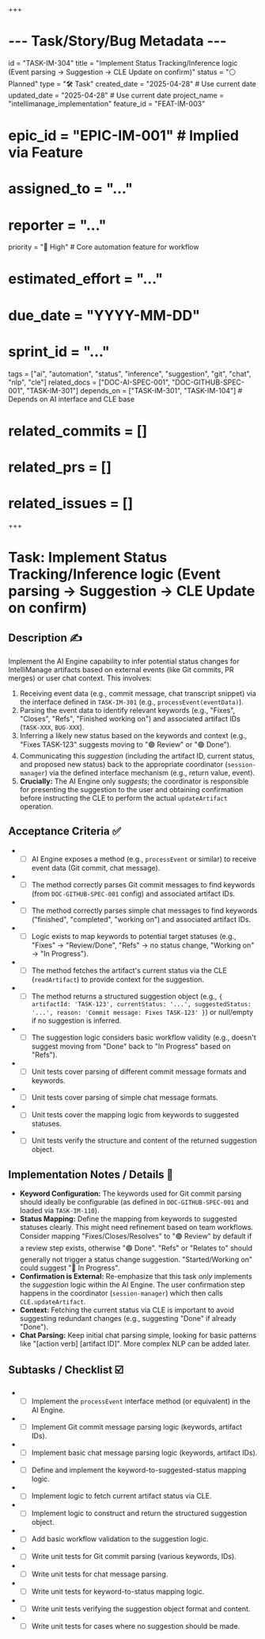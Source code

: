 +++
# --- Task/Story/Bug Metadata ---
id = "TASK-IM-304"
title = "Implement Status Tracking/Inference logic (Event parsing -> Suggestion -> CLE Update on confirm)"
status = "⚪️ Planned"
type = "🛠️ Task"
created_date = "2025-04-28" # Use current date
updated_date = "2025-04-28" # Use current date
project_name = "intellimanage_implementation"
feature_id = "FEAT-IM-003"
# epic_id = "EPIC-IM-001" # Implied via Feature
# assigned_to = "..."
# reporter = "..."
priority = "🔼 High" # Core automation feature for workflow
# estimated_effort = "..."
# due_date = "YYYY-MM-DD"
# sprint_id = "..."
tags = ["ai", "automation", "status", "inference", "suggestion", "git", "chat", "nlp", "cle"]
related_docs = ["DOC-AI-SPEC-001", "DOC-GITHUB-SPEC-001", "TASK-IM-301"]
depends_on = ["TASK-IM-301", "TASK-IM-104"] # Depends on AI interface and CLE base
# related_commits = []
# related_prs = []
# related_issues = []
+++

# Task: Implement Status Tracking/Inference logic (Event parsing -> Suggestion -> CLE Update on confirm)

## Description ✍️

Implement the AI Engine capability to infer potential status changes for IntelliManage artifacts based on external events (like Git commits, PR merges) or user chat context. This involves:
1.  Receiving event data (e.g., commit message, chat transcript snippet) via the interface defined in `TASK-IM-301` (e.g., `processEvent(eventData)`).
2.  Parsing the event data to identify relevant keywords (e.g., "Fixes", "Closes", "Refs", "Finished working on") and associated artifact IDs (`TASK-XXX`, `BUG-XXX`).
3.  Inferring a likely new status based on the keywords and context (e.g., "Fixes TASK-123" suggests moving to "🟣 Review" or "🟢 Done").
4.  Communicating this *suggestion* (including the artifact ID, current status, and proposed new status) back to the appropriate coordinator (`session-manager`) via the defined interface mechanism (e.g., return value, event).
5.  **Crucially:** The AI Engine only *suggests*; the coordinator is responsible for presenting the suggestion to the user and obtaining confirmation before instructing the CLE to perform the actual `updateArtifact` operation.

## Acceptance Criteria ✅

*   - [ ] AI Engine exposes a method (e.g., `processEvent` or similar) to receive event data (Git commit, chat message).
*   - [ ] The method correctly parses Git commit messages to find keywords (from `DOC-GITHUB-SPEC-001` config) and associated artifact IDs.
*   - [ ] The method correctly parses simple chat messages to find keywords ("finished", "completed", "working on") and associated artifact IDs.
*   - [ ] Logic exists to map keywords to potential target statuses (e.g., "Fixes" -> "Review/Done", "Refs" -> no status change, "Working on" -> "In Progress").
*   - [ ] The method fetches the artifact's current status via the CLE (`readArtifact`) to provide context for the suggestion.
*   - [ ] The method returns a structured suggestion object (e.g., `{ artifactId: 'TASK-123', currentStatus: '...', suggestedStatus: '...', reason: 'Commit message: Fixes TASK-123' }`) or null/empty if no suggestion is inferred.
*   - [ ] The suggestion logic considers basic workflow validity (e.g., doesn't suggest moving from "Done" back to "In Progress" based on "Refs").
*   - [ ] Unit tests cover parsing of different commit message formats and keywords.
*   - [ ] Unit tests cover parsing of simple chat message formats.
*   - [ ] Unit tests cover the mapping logic from keywords to suggested statuses.
*   - [ ] Unit tests verify the structure and content of the returned suggestion object.

## Implementation Notes / Details 📝

*   **Keyword Configuration:** The keywords used for Git commit parsing should ideally be configurable (as defined in `DOC-GITHUB-SPEC-001` and loaded via `TASK-IM-110`).
*   **Status Mapping:** Define the mapping from keywords to suggested statuses clearly. This might need refinement based on team workflows. Consider mapping "Fixes/Closes/Resolves" to "🟣 Review" by default if a review step exists, otherwise "🟢 Done". "Refs" or "Relates to" should generally not trigger a status change suggestion. "Started/Working on" could suggest "🔵 In Progress".
*   **Confirmation is External:** Re-emphasize that this task *only* implements the *suggestion* logic within the AI Engine. The user confirmation step happens in the coordinator (`session-manager`) which then calls `CLE.updateArtifact`.
*   **Context:** Fetching the current status via CLE is important to avoid suggesting redundant changes (e.g., suggesting "Done" if already "Done").
*   **Chat Parsing:** Keep initial chat parsing simple, looking for basic patterns like "[action verb] [artifact ID]". More complex NLP can be added later.

## Subtasks / Checklist ☑️

*   - [ ] Implement the `processEvent` interface method (or equivalent) in the AI Engine.
*   - [ ] Implement Git commit message parsing logic (keywords, artifact IDs).
*   - [ ] Implement basic chat message parsing logic (keywords, artifact IDs).
*   - [ ] Define and implement the keyword-to-suggested-status mapping logic.
*   - [ ] Implement logic to fetch current artifact status via CLE.
*   - [ ] Implement logic to construct and return the structured suggestion object.
*   - [ ] Add basic workflow validation to the suggestion logic.
*   - [ ] Write unit tests for Git commit parsing (various keywords, IDs).
*   - [ ] Write unit tests for chat message parsing.
*   - [ ] Write unit tests for keyword-to-status mapping logic.
*   - [ ] Write unit tests verifying the suggestion object format and content.
*   - [ ] Write unit tests for cases where no suggestion should be made.

